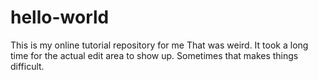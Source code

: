 # hello-world
This is my online tutorial repository for me
That was weird.  It took a long time for the actual edit area to show up. Sometimes that makes things difficult.

